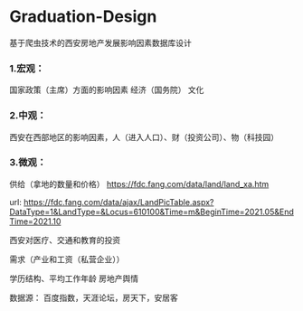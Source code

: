 # Graduation-Design
基于爬虫技术的西安房地产发展影响因素数据库设计

### 1.宏观：

国家政策（主席）方面的影响因素
经济（国务院）
文化

### 2.中观：

西安在西部地区的影响因素，人（进入人口）、财（投资公司）、物（科技园）

### 3.微观：

供给（拿地的数量和价格）
https://fdc.fang.com/data/land/land_xa.htm

url:
https://fdc.fang.com/data/ajax/LandPicTable.aspx?DataType=1&LandType=&Locus=610100&Time=m&BeginTime=2021.05&EndTime=2021.10

西安对医疗、交通和教育的投资

需求（产业和工资（私营企业））

学历结构、平均工作年龄
房地产舆情

数据源： 百度指数，天涯论坛，房天下，安居客
